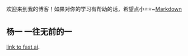 欢迎来到我的博客！如果对你的学习有帮助的话，希望点小⭐⭐~[Markdown](https://guides.github.com/features/mastering-markdown/)

## 杨一 一往无前的一

[link to fast.ai](https://www.fast.ai). 

